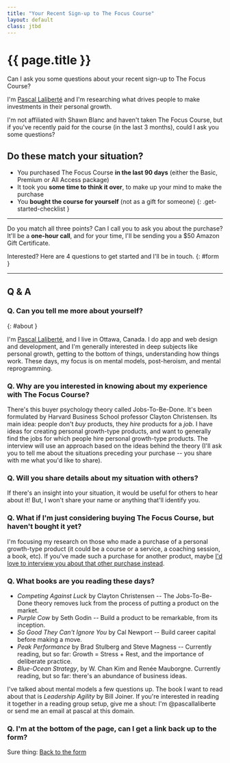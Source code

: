 ```yaml
---
title: "Your Recent Sign-up to The Focus Course"
layout: default
class: jtbd
---
```


# {{ page.title }}

Can I ask you some questions about your recent sign-up to The Focus Course?

I'm [Pascal Laliberté](#about) and I'm researching what drives people to make investments in their personal growth.

I'm not affiliated with Shawn Blanc and haven't taken The Focus Course, but if you've recently paid for the course (in the last 3 months), could I ask you some questions?

## **Do these match your situation?**

* You purchased The Focus Course **in the last 90 days** (either the Basic, Premium or All Access package)
*  It took you **some time to think it over**, to make up your mind to make the purchase
*  You **bought the course for yourself** (not as a gift for someone)
{: .get-started-checklist }

---

Do you match all three points? Can I call you to ask you about the purchase? It'll be a **one-hour call**, and for your time, I'll be sending you a $50 Amazon Gift Certificate.

Interested? Here are 4 questions to get started and I'll be in touch.
{: #form }

<div id="signup">
<script src="https://createform.com/focus-course-interview/embed" type="text/javascript"></script>
<div class="createform" id="focus-course-interview"></div>
</div>

---

## Q & A

### Q. Can you tell me more about yourself?
{: #about }

I'm [Pascal Laliberté](/), and I live in Ottawa, Canada. I do app and web design and development, and I'm generally interested in deep subjects like personal growth, getting to the bottom of things, understanding how things work. These days, my focus is on mental models, post-heroism, and mental reprogramming.

### Q. Why are you interested in knowing about my experience with The Focus Course?

There's this buyer psychology theory called Jobs-To-Be-Done. It's been formulated by Harvard Business School professor Clayton Christensen. Its main idea: people don't _buy_ products, they _hire_ products for a _job_. I have ideas for creating personal growth-type products, and want to generally find the jobs for which people hire personal growth-type products. The interview will use an approach based on the ideas behind the theory (I'll ask you to tell me about the situations preceding your purchase -- you share with me what you'd like to share).

### Q. Will you share details about my situation with others?

If there's an insight into your situation, it would be useful for others to hear about it! But, I won't share your name or anything that'll identify you.

### Q. What if I'm just considering buying The Focus Course, but haven't bought it yet?

I'm focusing my research on those who made a purchase of a personal growth-type product (it could be a course or a service, a coaching session, a book, etc). If you've made such a purchase for another product, maybe [I'd love to interview you about that other purchase instead](../).

### Q. What books are you reading these days?

* _Competing Against Luck_ by Clayton Christensen -- The Jobs-To-Be-Done theory removes luck from the process of putting a product on the market.
* _Purple Cow_ by Seth Godin -- Build a product to be remarkable, from its inception.
* _So Good They Can't Ignore You_ by Cal Newport -- Build career capital before making a move.
* _Peak Performance_ by Brad Stulberg and Steve Magness -- Currently reading, but so far: Growth = Stress + Rest, and the importance of deliberate practice.
* _Blue-Ocean Strategy_, by W. Chan Kim and Renée Mauborgne. Currently reading, but so far: there's an abundance of business ideas.

I've talked about mental models a few questions up. The book I want to read about that is _Leadership Agility_ by Bill Joiner. If you're interested in reading it together in a reading group setup, give me a shout: I'm @pascallaliberte or send me an email at pascal at this domain.

### Q. I'm at the bottom of the page, can I get a link back up to the form?

Sure thing: [Back to the form](#form)
